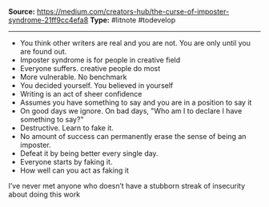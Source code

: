 **Source:** https://medium.com/creators-hub/the-curse-of-imposter-syndrome-21ff9cc4efa8
**Type:** #litnote #todevelop 

----
- You think other writers are real and you are not. You are only until you are found out.
- Imposter syndrome is for people in creative field
- Everyone suffers. creative people do most
- More vulnerable. No benchmark
- You decided yourself. You believed in yourself
- Writing is an act of sheer confidence
- Assumes you have something to say and you are in a position to say it
- On good days we ignore. On bad days, "Who am I to declare I have something to say?"
- Destructive. Learn to fake it. 
- No amount of success can permanently erase the sense of being an imposter. 
- Defeat it by being better every single day.
- Everyone starts by faking it. 
- How well can you act as faking it

I’ve never met anyone who doesn’t have a stubborn streak of insecurity about doing this work
